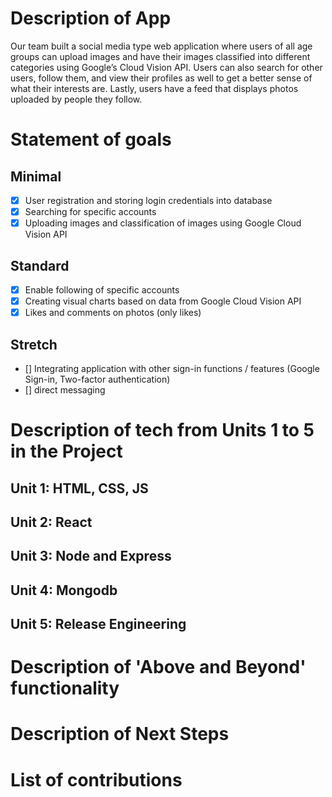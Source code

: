 # Description of App

Our team built a social media type web application where users of all age groups can upload images and have their images classified into different categories using Google’s Cloud Vision API. Users can also search for other users, follow them, and view their profiles as well to get a better sense of what their interests are. Lastly, users have a feed that displays photos uploaded by people they follow.

# Statement of goals

## Minimal

- [x] User registration and storing login credentials into database
- [x] Searching for specific accounts
- [x] Uploading images and classification of images using Google Cloud Vision API

## Standard

- [x] Enable following of specific accounts
- [x] Creating visual charts based on data from Google Cloud Vision API
- [x] Likes and comments on photos (only likes)

## Stretch

- [] Integrating application with other sign-in functions / features (Google Sign-in, Two-factor authentication)
- [] direct messaging

# Description of tech from Units 1 to 5 in the Project

## Unit 1: HTML, CSS, JS

## Unit 2: React

## Unit 3: Node and Express

## Unit 4: Mongodb

## Unit 5: Release Engineering

# Description of 'Above and Beyond' functionality

# Description of Next Steps

# List of contributions

